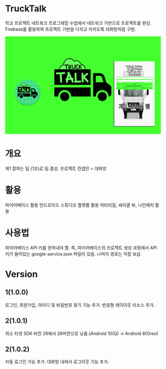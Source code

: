 # TruckTalk
학교 프로젝트
네트워크 프로그래밍 수업에서 네트워크 기반으로 프로젝트를 완성.
Firebase를 활용하여 프로젝트 기반을 다지고 카카오톡 대화방처럼 구현.

![Logo](./logo.png/)

# 개요
제1 잘하는 팀 (1조)로 팀 결성.
프로젝트 컨셉안 = 대화방

# 활용
파이어베이스 활용
안드로이드 스튜디오 플랫폼 활용
머터리얼, 싸이클 뷰, 나인패치 활용

# 사용법
파이어베이스 API 키를 얻어내야 함.
즉, 파이어베이스의 프로젝트 생성 과정에서 API 키가 들어있는 google-service.json 파일이 있음.
나머지 경로는 직접 보삼.

# Version
## 1(1.0.0)
로그인, 회원가입, 아이디 및 비밀번호 찾기 기능 추가.
반응형 레이아웃 리소스 추가.

## 2(1.0.1)
최소 타겟 SDK 버전 29에서 26버전으로 낮춤.(Android 10(Q) -> Android 8(Oreo)

## 2(1.0.2)
자동 로그인 기능 추가.
대화방 내에서 로그아웃 기능 추가.

